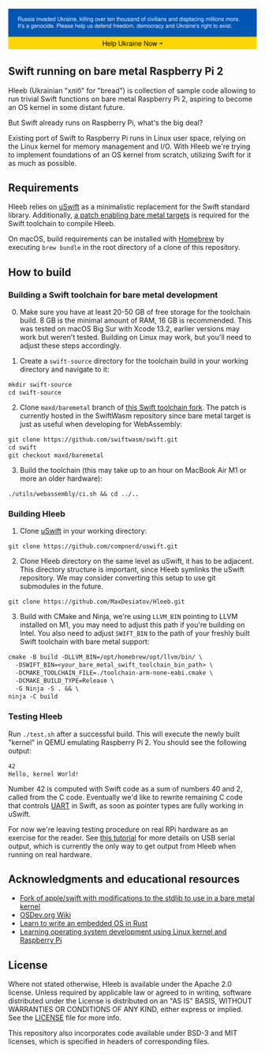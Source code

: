 [![Stand With Ukraine](https://raw.githubusercontent.com/vshymanskyy/StandWithUkraine/main/banner2-direct.svg)](https://vshymanskyy.github.io/StandWithUkraine/)

## Swift running on bare metal Raspberry Pi 2

Hleeb (Ukrainian "хліб" for "bread") is collection of sample code allowing to run trivial Swift functions on bare
metal Raspberry Pi 2, aspiring to become an OS kernel in some distant future.

But Swift already runs on Raspberry Pi, what's the big deal?

Existing port of Swift to Raspberry Pi runs in Linux user space, relying on the Linux kernel for memory management
and I/O. With Hleeb we're trying to implement foundations of an OS kernel from scratch, utilizing Swift for it as
much as possible.

## Requirements

Hleeb relies on [uSwift](https://github.com/compnerd/uswift) as a minimalistic replacement for the Swift standard
library. Additionally, [a patch enabling bare metal targets](https://github.com/swiftwasm/swift/pull/4374) is
required for the Swift toolchain to compile Hleeb.

On macOS, build requirements can be installed with [Homebrew](https://brew.sh) by executing `brew bundle` in the root
directory of a clone of this repository.

## How to build

### Building a Swift toolchain for bare metal development

0. Make sure you have at least 20-50 GB of free storage for the toolchain build. 8 GB is the minimal amount of RAM,
16 GB is recommended. This was tested on macOS Big Sur with Xcode 13.2, earlier versions may work but weren't tested.
Building on Linux may work, but you'll need to adjust these steps accordingly.

1. Create a `swift-source` directory for the toolchain build in your working directory and navigate to it:

```
mkdir swift-source
cd swift-source
```

2. Clone `maxd/baremetal` branch of [this Swift toolchain fork](https://github.com/swiftwasm/swift/pull/4374).
   The patch is currently hosted in the SwiftWasm repository since bare metal target is just as useful when developing
   for WebAssembly:

```
git clone https://github.com/swiftwasm/swift.git
cd swift
git checkout maxd/baremetal
```

3. Build the toolchain (this may take up to an hour on MacBook Air M1 or more an older hardware):

```
./utils/webassembly/ci.sh && cd ../..
```

### Building Hleeb

1. Clone [uSwift](https://github.com/compnerd/uswift) in your working directory:

```
git clone https://github.com/compnerd/uswift.git
```

2. Clone Hleeb directory on the same level as uSwift, it has to be adjacent. This directory structure is important,
   since Hleeb symlinks the uSwift repository. We may consider converting this setup to use git submodules in the future.

```
git clone https://github.com/MaxDesiatov/Hleeb.git
```

3. Build with CMake and Ninja, we're using `LLVM_BIN` pointing to LLVM installed on M1, you may need to adjust this path
   if you're building on Intel. You also need to adjust `SWIFT_BIN` to the path of your freshly built Swift toolchain
   with bare metal support:

```
cmake -B build -DLLVM_BIN=/opt/homebrew/opt/llvm/bin/ \
  -DSWIFT_BIN=<your_bare_metal_swift_toolchain_bin_path> \
  -DCMAKE_TOOLCHAIN_FILE=./toolchain-arm-none-eabi.cmake \
  -DCMAKE_BUILD_TYPE=Release \
  -G Ninja -S . && \
ninja -C build
```

### Testing Hleeb

Run `./test.sh` after a successful build. This will execute the newly built "kernel" in QEMU emulating Raspberry Pi 2.
You should see the following output:

```
42
Hello, kernel World!
```

Number 42 is computed with Swift code as a sum of numbers 40 and 2, called from the C code. Eventually we'd like
to rewrite remaining C code that controls [UART](https://en.wikipedia.org/wiki/UART) in Swift, as soon as pointer
types are fully working in uSwift.

For now we're leaving testing procedure on real RPi hardware as an exercise for the reader. See [this 
tutorial](https://github.com/rust-embedded/rust-raspberrypi-OS-tutorials#-usb-serial-output) for more details on
USB serial output, which is currently the only way to get output from Hleeb when running on real hardware.

## Acknowledgments and educational resources

- [Fork of apple/swift with modifications to the stdlib to use in a bare metal kernel](https://github.com/spevans/swift-kstdlib)
- [OSDev.org Wiki](https://wiki.osdev.org/Main_Page)
- [Learn to write an embedded OS in Rust](https://github.com/rust-embedded/rust-raspberrypi-OS-tutorials)
- [Learning operating system development using Linux kernel and Raspberry Pi](https://github.com/s-matyukevich/raspberry-pi-os)

## License

Where not stated otherwise, Hleeb is available under the Apache 2.0 license.
Unless required by applicable law or agreed to in writing, software
distributed under the License is distributed on an "AS IS" BASIS,
WITHOUT WARRANTIES OR CONDITIONS OF ANY KIND, either express or implied.
See the [LICENSE](https://github.com/swiftwasm/Tokamak/blob/main/LICENSE) file for
more info.

This repository also incorporates code available under BSD-3 and MIT licenses, which is specified in headers of
corresponding files.
